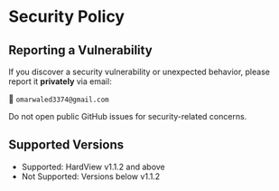 # Security Policy

## Reporting a Vulnerability
If you discover a security vulnerability or unexpected behavior, please report it **privately** via email:

📧 `omarwaled3374@gmail.com`

 Do not open public GitHub issues for security-related concerns.

## Supported Versions
- Supported: HardView v1.1.2 and above
- Not Supported: Versions below v1.1.2
